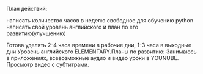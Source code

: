 План действий:


 написать количество часов в неделю свободное для обучению python
 написать свой уровень английского и план по его развитию(улучшению)
 
 Готова уделять 2-4 часа времени в рабочие дни, 1-3 часа в выходные дни
 Уровень английского ELEMENTARY.Планы по развитию: Занимаюсь в приложениях, всевозможные аудио и видео уроки в YOUNUBE. Просмотр видео с субтитрами.
 

